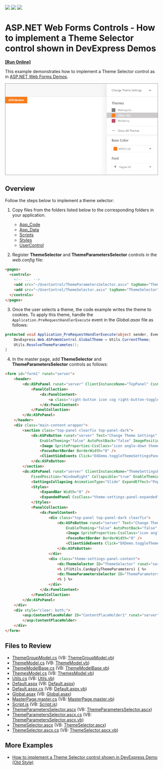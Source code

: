 <!-- default badges list -->
![](https://img.shields.io/endpoint?url=https://codecentral.devexpress.com/api/v1/VersionRange/134106079/17.2.3%2B)
[![](https://img.shields.io/badge/Open_in_DevExpress_Support_Center-FF7200?style=flat-square&logo=DevExpress&logoColor=white)](https://supportcenter.devexpress.com/ticket/details/T590818)
[![](https://img.shields.io/badge/📖_How_to_use_DevExpress_Examples-e9f6fc?style=flat-square)](https://docs.devexpress.com/GeneralInformation/403183)
<!-- default badges end -->
<!-- default file list -->
# ASP.NET Web Forms Controls - How to implement a Theme Selector control shown in DevExpress Demos
<!-- run online -->
**[[Run Online]](https://codecentral.devexpress.com/t590818/)**
<!-- run online end -->

This example demonstrates how to implement a Theme Selector control as in [ASP.NET Web Forms Demos](https://demos.devexpress.com/ASP/). 

![Theme Selector](image.png)

## Overview

Follow the steps below to implement a theme selector:

1. Copy files from the folders listed below to the corresponding folders in your application.

    * [App_Code](./CS/App_Code)
    * [App_Data](./CS/App_Data)
    * [Scripts](./CS/Scripts)
    * [Styles](./CS/Styles)
    * [UserControl](./CS/UserControl)

2. Register **ThemeSelector** and **ThemeParametersSelector** controls in the *web.config* file:

```aspx
<pages>
  <controls>
    <!-- ... -->
    <add src="~/UserControl/ThemeParametersSelector.ascx" tagName="ThemeParametersSelector" tagPrefix="dx" />
    <add src="~/UserControl/ThemeSelector.ascx" tagName="ThemeSelector" tagPrefix="dx" />
  </controls>
</pages>
```

3. Once the user selects a theme, the code example writes the theme to cookies. To apply this theme, handle the `Application.PreRequestHandlerExecute` event in the *Global.asax* file as follows:

```cs
protected void Application_PreRequestHandlerExecute(object sender, EventArgs e) {
    DevExpress.Web.ASPxWebControl.GlobalTheme = Utils.CurrentTheme;
    Utils.ResolveThemeParametes();
}
```

4. In the master page, add **ThemeSelector** and **ThemeParametersSelector** controls as follows:

```aspx
<form id="form1" runat="server">
    <header>
        <dx:ASPxPanel runat="server" ClientInstanceName="TopPanel" CssClass="header-panel" FixedPosition="WindowTop" EnableTheming="false">
            <PanelCollection>
                <dx:PanelContent>
                    <a class="right-button icon cog right-button-toggle-themes-panel" href="javascript:void(0)" onclick="DXDemo.toggleThemeSettingsPanel(); return false;"></a>
                </dx:PanelContent>
            </PanelCollection>
        </dx:ASPxPanel>
    </header>
    <div class="main-content-wrapper">
        <section class="top-panel clearfix top-panel-dark">
            <dx:ASPxButton runat="server" Text="Change Theme Settings" CssClass="theme-settings-menu-button adaptive"
                EnableTheming="false" AutoPostBack="false" ImagePosition="Right" UseSubmitBehavior="false">
                <Image SpriteProperties-CssClass="icon angle-down theme-settings-menu-button-image" />
                <FocusRectBorder BorderWidth="0" />
                <ClientSideEvents Click="DXDemo.toggleThemeSettingsPanel" />
            </dx:ASPxButton>
        </section>
        <dx:ASPxPanel runat="server" ClientInstanceName="ThemeSettingsPanel" CssClass="theme-settings-panel"
            FixedPosition="WindowRight" Collapsible="true" EnableTheming="false" ScrollBars="Auto">
            <SettingsCollapsing AnimationType="Slide" ExpandEffect="PopupToLeft" ExpandButton-Visible="false" />
            <Styles>
                <ExpandBar Width="0" />
                <ExpandedPanel CssClass="theme-settings-panel-expanded"></ExpandedPanel>
            </Styles>
            <PanelCollection>
                <dx:PanelContent>
                    <div class="top-panel top-panel-dark clearfix">
                        <dx:ASPxButton runat="server" Text="Change Theme Settings" CssClass="theme-settings-menu-button"
                            EnableTheming="false" AutoPostBack="false" ImagePosition="Right" HorizontalAlign="Left" UseSubmitBehavior="false">
                            <Image SpriteProperties-CssClass="icon angle-down theme-settings-menu-button-image" />
                            <FocusRectBorder BorderWidth="0" />
                            <ClientSideEvents Click="DXDemo.toggleThemeSettingsPanel" />
                        </dx:ASPxButton>
                    </div>
                    <div class="theme-settings-panel-content">
                        <dx:ThemeSelector ID="ThemeSelector" runat="server" />
                        <% if(Utils.CanApplyThemeParameters) { %>
                        <dx:ThemeParametersSelector ID="ThemeParametersSelector" runat="server" />
                        <% } %>
                    </div>
                </dx:PanelContent>
            </PanelCollection>
        </dx:ASPxPanel>
    </div>
    <div style="clear: both;">
        <asp:ContentPlaceHolder ID="ContentPlaceHolder1" runat="server">
        </asp:ContentPlaceHolder>
    </div>
</form>
```

## Files to Review
* [ThemeGroupModel.cs](./CS/App_Code/ThemeGroupModel.cs) (VB: [ThemeGroupModel.vb](./VB/App_Code/ThemeGroupModel.vb))
* [ThemeModel.cs](./CS/App_Code/ThemeModel.cs) (VB: [ThemeModel.vb](./VB/App_Code/ThemeModel.vb))
* [ThemeModelBase.cs](./CS/App_Code/ThemeModelBase.cs) (VB: [ThemeModelBase.vb](./VB/App_Code/ThemeModelBase.vb))
* [ThemesModel.cs](./CS/App_Code/ThemesModel.cs) (VB: [ThemesModel.vb](./VB/App_Code/ThemesModel.vb))
* [Utils.cs](./CS/App_Code/Utils.cs) (VB: [Utils.vb](./VB/App_Code/Utils.vb))
* [Default.aspx](./CS/Default.aspx) (VB: [Default.aspx](./VB/Default.aspx))
* [Default.aspx.cs](./CS/Default.aspx.cs) (VB: [Default.aspx.vb](./VB/Default.aspx.vb))
* [Global.asax](./CS/Global.asax) (VB: [Global.asax](./VB/Global.asax))
* [MasterPage.master.cs](./CS/MasterPage.master.cs) (VB: [MasterPage.master.vb](./VB/MasterPage.master.vb))
* [Script.js](./CS/Scripts/Script.js) (VB: [Script.js](./VB/Scripts/Script.js))
* [ThemeParametersSelector.ascx](./CS/UserControl/ThemeParametersSelector.ascx) (VB: [ThemeParametersSelector.ascx](./VB/UserControl/ThemeParametersSelector.ascx))
* [ThemeParametersSelector.ascx.cs](./CS/UserControl/ThemeParametersSelector.ascx.cs) (VB: [ThemeParametersSelector.ascx.vb](./VB/UserControl/ThemeParametersSelector.ascx.vb))
* [ThemeSelector.ascx](./CS/UserControl/ThemeSelector.ascx) (VB: [ThemeSelector.ascx](./VB/UserControl/ThemeSelector.ascx))
* [ThemeSelector.ascx.cs](./CS/UserControl/ThemeSelector.ascx.cs) (VB: [ThemeSelector.ascx.vb](./VB/UserControl/ThemeSelector.ascx.vb))

## More Examples

* [How to implement a Theme Selector control shown in DevExpress Demo (Old Style)](https://github.com/DevExpress-Examples/how-to-implement-a-theme-selector-control-similar-to-devexpress-demo-old-style-t504407)



